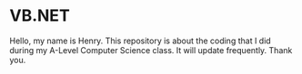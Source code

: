 # VB.NET
Hello, my name is Henry.
This repository is about the coding that I did during my A-Level Computer Science class.
It will update frequently.
Thank you.

